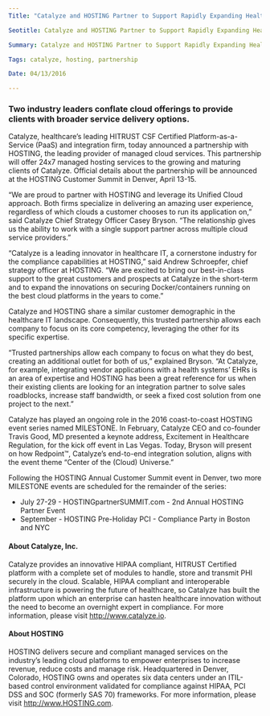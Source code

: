 ```yaml
---
Title: "Catalyze and HOSTING Partner to Support Rapidly Expanding Healthcare IT Market"

Seotitle: Catalyze and HOSTING Partner to Support Rapidly Expanding Healthcare IT Market

Summary: Catalyze and HOSTING Partner to Support Rapidly Expanding Healthcare IT Market

Tags: catalyze, hosting, partnership

Date: 04/13/2016

---
```

### Two industry leaders conflate cloud offerings to provide clients with broader service delivery options.

Catalyze, healthcare’s leading HITRUST CSF Certified Platform-as-a-Service (PaaS) and integration firm, today announced a partnership with HOSTING, the leading provider of managed cloud services. This partnership will offer 24x7 managed hosting services to the growing and maturing clients of Catalyze. Official details about the partnership will be announced at the HOSTING Customer Summit in Denver, April 13-15.

“We are proud to partner with HOSTING and leverage its Unified Cloud approach. Both firms specialize in delivering an amazing user experience, regardless of which clouds a customer chooses to run its application on,” said Catalyze Chief Strategy Officer Casey Bryson. “The relationship gives us the ability to work with a single support partner across multiple cloud service providers.”

“Catalyze is a leading innovator in healthcare IT, a cornerstone industry for the compliance capabilities at HOSTING,” said Andrew Schroepfer, chief strategy officer at HOSTING. “We are excited to bring our best-in-class support to the great customers and prospects at Catalyze in the short-term and to expand the innovations on securing Docker/containers running on the best cloud platforms in the years to come.”

Catalyze and HOSTING share a similar customer demographic in the healthcare IT landscape. Consequently, this trusted partnership allows each company to focus on its core competency, leveraging the other for its specific expertise.

“Trusted partnerships allow each company to focus on what they do best, creating an additional outlet for both of us,” explained Bryson. “At Catalyze, for example, integrating vendor applications with a health systems’ EHRs is an area of expertise and HOSTING has been a great reference for us when their existing clients are looking for an integration partner to solve sales roadblocks, increase staff bandwidth, or seek a fixed cost solution from one project to the next.”

Catalyze has played an ongoing role in the 2016 coast-to-coast HOSTING event series named MILESTONE. In February, Catalyze CEO and co-founder Travis Good, MD presented a keynote address, Excitement in Healthcare Regulation, for the kick off event in Las Vegas. Today, Bryson will present on how Redpoint™, Catalyze’s end-to-end integration solution, aligns with the event theme “Center of the (Cloud) Universe.”

Following the HOSTING Annual Customer Summit event in Denver, two more MILESTONE events are scheduled for the remainder of the series:

* July 27-29 - HOSTINGpartnerSUMMIT.com - 2nd Annual HOSTING Partner Event 
* September - HOSTING Pre-Holiday PCI - Compliance Party in Boston and NYC

#### About Catalyze, Inc.

Catalyze provides an innovative HIPAA compliant, HITRUST Certified platform with a complete set of modules to handle, store and transmit PHI securely in the cloud. Scalable, HIPAA compliant and interoperable infrastructure is powering the future of healthcare, so Catalyze has built the platform upon which an enterprise can hasten healthcare innovation without the need to become an overnight expert in compliance. For more information, please visit http://www.catalyze.io.

#### About HOSTING 

HOSTING delivers secure and compliant managed services on the industry’s leading cloud platforms to empower enterprises to increase revenue, reduce costs and manage risk. Headquartered in Denver, Colorado, HOSTING owns and operates six data centers under an ITIL-based control environment validated for compliance against HIPAA, PCI DSS and SOC (formerly SAS 70) frameworks. For more information, please visit http://www.HOSTING.com.
